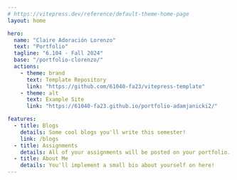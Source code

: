 ```yaml
---
# https://vitepress.dev/reference/default-theme-home-page
layout: home

hero:
  name: "Claire Adoración Lorenzo"
  text: "Portfolio"
  tagline: "6.104 - Fall 2024"
  base: "/portfolio-clorenzo/"
  actions:
    - theme: brand
      text: Template Repository
      link: "https://github.com/61040-fa23/vitepress-template"
    - theme: alt
      text: Example Site
      link: "https://61040-fa23.github.io/portfolio-adamjanicki2/"

features:
  - title: Blogs
    details: Some cool blogs you'll write this semester!
    link: /blogs
  - title: Assignments
    details: All of your assignments will be posted on your portfolio.
  - title: About Me
    details: You'll implement a small bio about yourself on here!
---
```

